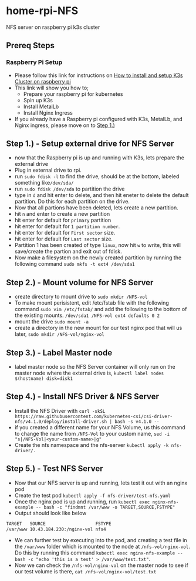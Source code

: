 # home-rpi-NFS
NFS server on raspberry pi k3s cluster

## Prereq Steps
### Raspberry Pi Setup
- Please follow this link for instructions on [How to install and setup K3s Cluster on raspberry pi](https://github.com/philgladman/home-rpi-k3s-cluster.git)
- This link will show you how to;
  - Prepare your raspberry pi for kubernetes
  - Spin up K3s
  - Install MetalLb
  - Install Nginx Ingress
- If you already have a Raspberry pi configured with K3s, MetalLb, and Nginx ingress, please move on to [Step 1.)](README.md#step-1---setup-external-drive-for-nfs-server)


## Step 1.) - Setup external drive for NFS Server
- now that the Raspberry pi is up and running with K3s, lets prepare the external drive
- Plug in external drive to rpi.
- run `sudo fdisk -l` to find the drive, should be at the bottom, labeled something like`/dev/sda/`
- run `sudo fdisk /dev/sda` to partition the drive
- type in `d` and hit enter to delete, and then hit eneter to delete the default partition. Do this for each partition on the drive.
- Now that all partions have been deleted, lets create a new partition.
- hit `n` and enter to create a new partition
- hit enter for default for `primary` partition
- hit enter for default for `1 partition number`.
- hit enter for default for `First sector` size.
- hit enter for default for `Last sector` size.
- Partition 1 has been created of type `linux`, now hit `w` to write, this will save/create the partion and exit out of fdisk.
- Now make a filesystem on the newly created partition by running the following command `sudo mkfs -t ext4 /dev/sda1`

## Step 2.) - Mount volume for NFS Server
- create directory to mount drive to `sudo mkdir /NFS-vol`
- To make mount perisistent, edit /etc/fstab file with the following command `sudo vim /etc/fstab/` and add the following to the bottom of the existing mounts. `/dev/sda1 /NFS-vol ext4 defaults 0 2`
- mount the drive `sudo mount -a`
- create a directory in the new mount for our test nginx pod that will us later, `sudo mkdir /NFS-vol/nginx-vol`

## Step 3.) - Label Master node
- label master node so the NFS Server container will only run on the master node where the external drive is, `kubectl label nodes $(hostname) disk=disk1`

## Step 4.) - Install NFS Driver & NFS Server
- Install the NFS Driver with `curl -skSL https://raw.githubusercontent.com/kubernetes-csi/csi-driver-nfs/v4.1.0/deploy/install-driver.sh | bash -s v4.1.0 --`
- if you created a different name for your NFS Volume, us this command to change the name from `/NFS-Vol` to your custom name, `sed -i "s|/NFS-Vol|<your-custom-name>|g"`
- Create the nfs namespace and the nfs-server `kubectl apply -k nfs-driver/.`

## Step 5.) - Test NFS Server
- Now that our NFS server is up and running, lets test it out with an nginx pod
- Create the test pod `kubectl apply -f nfs-driver/test-nfs.yaml`
- Once the nginx pod is up and running, run `kubectl exec nginx-nfs-example -- bash -c "findmnt /var/www -o TARGET,SOURCE,FSTYPE"`
- Output should look like below
```bash
TARGET   SOURCE                   FSTYPE
/var/www 10.43.184.230:/nginx-vol nfs4
```
- We can further test by executing into the pod, and creating a test file in the `/var/www` folder which is mounted to the node at `/nfs-vol/nginx-vol`. Do this by running this command `kubectl exec nginx-nfs-example -- bash -c "echo 'this is a test' > /var/www/test.txt"`.
- Now we can check the `/nfs-vol/nginx-vol` on the master node to see if our test volume is there, `cat /nfs-vol/nginx-vol/test.txt`
